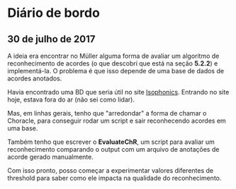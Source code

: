 # Diário de bordo

## 30 de julho de 2017
A ideia era encontrar no Müller alguma forma de avaliar um algoritmo de reconhecimento de acordes (o que descobri que está na seção **5.2.2**) e implementá-la. O problema é que isso depende de uma base de dados de acordes anotados.

Havia encontrado uma BD que seria útil no site [Isophonics](http://www.isophonics.net). Entrando no site hoje, estava fora do ar (não sei como lidar).

Mas, em linhas gerais, tenho que "arredondar" a forma de chamar o Choracle, para conseguir rodar um script e sair reconhecendo acordes em uma base.

Também tenho que escrever o **EvaluateChR**, um script para avaliar um reconhecimento comparando o output com um arquivo de anotações de acorde gerado manualmente.

Com isso pronto, posso começar a experimentar valores diferentes de threshold para saber como ele impacta na qualidade do reconhecimento.